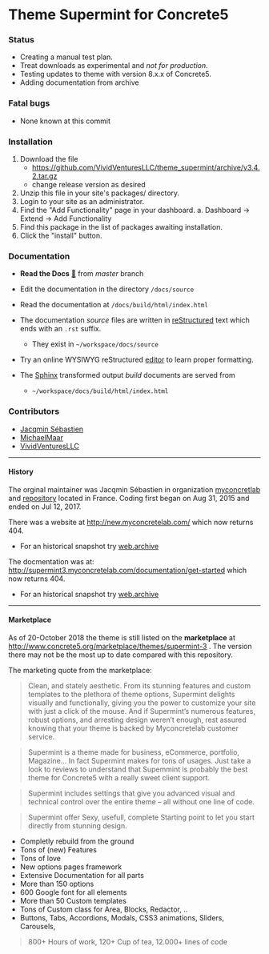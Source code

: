 # Theme Supermint for Concrete5

### Status
* Creating a manual test plan.
* Treat downloads as experimental and *not for production*.
* Testing updates to theme with version 8.x.x of Concrete5.
* Adding documentation from archive

### Fatal bugs
* None known at this commit

### Installation
1. Download the file
   - https://github.com/VividVenturesLLC/theme_supermint/archive/v3.4.2.tar.gz
   - change release version as desired
2. Unzip this file in your site's packages/ directory.
3. Login to your site as an administrator.
4. Find the "Add Functionality" page in your dashboard.
   a. Dashboard -> Extend -> Add Functionality 
5. Find this package in the list of packages awaiting installation.
6. Click the "install" button.

### Documentation

* __Read the Docs__ [:link:](https://theme-supermint.readthedocs.io/en/latest/) 
  from *master* branch
* Edit the documentation in the directory `/docs/source`
* Read the documentation at `/docs/build/html/index.html`
* The documentation *source* files are written in
  [reStructured](http://docutils.sourceforge.net/rst.html) text
  which ends with an ``.rst`` suffix.

  - They exist in ``~/workspace/docs/source``

* Try an online WYSIWYG reStructured [editor](http://rst.ninjs.org) to learn proper
  formatting.

* The [Sphinx](http://www.sphinx-doc.org/en/master/index.html) transformed 
  output *build* documents are served from

  - ``~/workspace/docs/build/html/index.html``


### Contributors
*  [Jacqmin Sébastien](https://github.com/myconcretelab)
*  [MichaelMaar](https://github.com/MichaelMaar/theme_supermint)
*  [VividVenturesLLC](https://github.com/VividVenturesLLC/theme_supermint)

-----

#### History

The orginal maintainer was Jacqmin Sébastien in organization [myconcretlab](https://github.com/myconcretelab) and [repository](https://github.com/myconcretelab/theme_supermint) located in France. Coding first began on Aug 31, 2015 and ended on Jul 12, 2017.

There was a website at
http://new.myconcretelab.com/
which now returns 404.

- For an historical snapshot try [web.archive](https://web.archive.org/web/20180324152300/http://new.myconcretelab.com/)

The docmentation was at:
http://supermint3.myconcretelab.com/documentation/get-started
which now returns 404.

- For an historical snapshot try [web.archive](https://web.archive.org/web/20170113174552/http://supermint3.myconcretelab.com:80/documentation/get-started)

-----
#### Marketplace
As of 20-October 2018 the theme is  still listed on the __marketplace__ at
http://www.concrete5.org/marketplace/themes/supermint-3 . The version there may 
not be the most up to date compared with this repository.

The marketing quote from the marketplace:

> Clean, and stately aesthetic. From its stunning features and custom templates to the plethora of theme options, Supermint delights visually and functionally, giving you the power to customize your site with just a click of the mouse. And if Supermint’s numerous features, robust options, and arresting design weren’t enough, rest assured knowing that your theme is backed by Myconcretelab customer service.

> Supermint is a theme made for business, eCommerce, portfolio, Magazine... In fact Supermint makes for tons of usages. Just take a look to reviews to understand that Supemmint is probably the best theme for Concrete5 with a really sweet client support.

> Supermint includes settings that give you advanced visual and technical control over the entire theme – all without one line of code.

> Supermint offer Sexy, usefull, complete Starting point to let you start directly from stunning design.

* Completly rebuild from the ground
* Tons of (new) Features
* Tons of love
* New options pages framework
* Extensive Documentation for all parts
* More than 150 options
* 600 Google font for all elements
* More than 50 Custom templates
* Tons of Custom class for Area, Blocks, Redactor, ..
* Buttons, Tabs, Accordions, Modals, CSS3 animations, Sliders, Carousels, 

> 800+ Hours of work, 120+ Cup of tea, 12.000+ lines of code